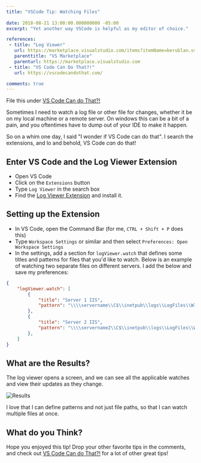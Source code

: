 ```yaml
---
title: "VSCode Tip: Watching Files"
 
date: 2018-08-21 13:00:00.000000000 -05:00
excerpt: "Yet another way VSCode is helpful as my editor of choice."

references:
 - title: "Log Viewer"
   url: https://marketplace.visualstudio.com/items?itemName=berublan.vscode-log-viewer
   parenttitle: "VS Marketplace"
   parenturl: https://marketplace.visualstudio.com
 - title: "VS Code Can Do That?!"
   url: https://vscodecandothat.com/

comments: true
---
```


File this under [VS Code Can do That?!](https://vscodecandothat.com/)

Sometimes I need to watch a log file or other file for changes, whether it be on my local machine or a remote server. On windows this can be a bit of a pain, and you oftentimes have to dump out of your IDE to make it happen.

So on a whim one day, I said "I wonder if VS Code can do that". I search the extensions, and lo and behold, VS Code *can* do that!

## Enter VS Code and the Log Viewer Extension

* Open VS Code
* Click on the `Extensions` button
* Type `Log Viewer` in the search box
* Find the [Log Viewer Extension](https://marketplace.visualstudio.com/items?itemName=berublan.vscode-log-viewer) and install it.

## Setting up the Extension

* In VS Code, open the Command Bar (for me, `CTRL + Shift + P` does this)
* Type `Workspace Settings` or similar and then select `Preferences: Open Workspace Settings`
* In the settings, add a section for `logViewer.watch` that defines some titles and patterns for files that you'd like to watch. Below is an example of watching two separate files on different servers. I add the below and save my preferences:

```json
{
    "logViewer.watch": [
        {
            "title": "Server 1 IIS",
            "pattern": "\\\\servername\\C$\\inetpub\\logs\\LogFiles\\W3SVC2\\u_ex180718.log"
        },
        {
            "title": "Server 2 IIS",
            "pattern": "\\\\servername2\\C$\\inetpub\\logs\\LogFiles\\W3SVC2\\u_ex180718.log"
        },
    ]
}
```

## What are the Results?
The log viewer opens a screen, and we can see all the applicable watches and view their updates as they change.

![Results]({{site.post-images}}//2018-08-21_vscode-logviewer-watches.png)

I love that I can define patterns and not just file paths, so that I can watch multiple files at once.

## What do you Think?
Hope you enjoyed this tip! Drop your other favorite tips in the comments, and check out [VS Code Can do That?!](https://vscodecandothat.com/) for a lot of other great tips!